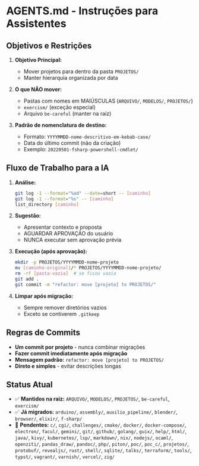 # AGENTS.md - Instruções para Assistentes

## Objetivos e Restrições

1. **Objetivo Principal:** 
   - Mover projetos para dentro da pasta `PROJETOS/`
   - Manter hierarquia organizada por data

2. **O que NÃO mover:**
   - Pastas com nomes em MAIÚSCULAS (`ARQUIVO/`, `MODELOS/`, `PROJETOS/`)
   - `exercism/` (exceção especial)
   - Arquivo `be-careful` (manter na raiz)

3. **Padrão de nomenclatura de destino:**
   - Formato: `YYYYMMDD-nome-descritivo-em-kebab-case/`
   - Data do último commit (não da criação)
   - Exemplo: `20220501-fsharp-powershell-cmdlet/`

## Fluxo de Trabalho para a IA

1. **Análise:**
   ```bash
   git log -1 --format="%ad" --date=short -- [caminho]
   git log -1 --format="%s" -- [caminho]
   list_directory [caminho]
   ```

2. **Sugestão:**
   - Apresentar contexto e proposta
   - AGUARDAR APROVAÇÃO do usuário
   - NUNCA executar sem aprovação prévia

3. **Execução (após aprovação):**
   ```bash
   mkdir -p PROJETOS/YYYYMMDD-nome-projeto
   mv [caminho-original]/* PROJETOS/YYYYMMDD-nome-projeto/
   rm -rf [pasta-vazia]  # se ficou vazia
   git add .
   git commit -m "refactor: move [projeto] to PROJETOS/"
   ```

4. **Limpar após migração:**
   - Sempre remover diretórios vazios
   - Exceto se contiverem `.gitkeep`

## Regras de Commits

- **Um commit por projeto** - nunca combinar migrações
- **Fazer commit imediatamente após migração**
- **Mensagem padrão:** `refactor: move [projeto] to PROJETOS/`
- **Direto e simples** - evitar descrições longas

## Status Atual

- ✅ **Mantidos na raiz:** `ARQUIVO/`, `MODELOS/`, `PROJETOS/`, `be-careful`, `exercism/`
- ✅ **Já migrados:** `arduino/`, `assembly/`, `auxilio_pipeline/`, `blender/`, `browser/`, `elixir/`, `f-sharp/`
- 🔄 **Pendentes:** `c/`, `cgi/`, `challenges/`, `cmake/`, `docker/`, `docker-compose/`, `electron/`, `facul/`, `gemini/`, `git/`, `github/`, `golang/`, `guix/`, `help/`, `html/`, `java/`, `kivy/`, `kubernetes/`, `lsp/`, `markdown/`, `nix/`, `nodejs/`, `ocaml/`, `openziti/`, `pandas_draw/`, `pandoc/`, `php/`, `piton/`, `poc/`, `poc_c/`, `projetos/`, `protobuf/`, `revealjs/`, `rust/`, `shell/`, `sqlite/`, `talks/`, `terraform/`, `tools/`, `typst/`, `vagrant/`, `varnish/`, `vercel/`, `zig/`
